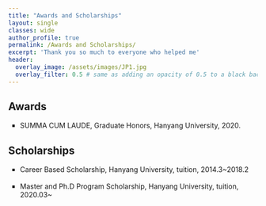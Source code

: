 ```yaml
---
title: "Awards and Scholarships"
layout: single
classes: wide
author_profile: true
permalink: /Awards and Scholarships/
excerpt: 'Thank you so much to everyone who helped me'
header:
  overlay_image: /assets/images/JP1.jpg
  overlay_filter: 0.5 # same as adding an opacity of 0.5 to a black background
---
```


## Awards

<ul type="square">
<li>SUMMA CUM LAUDE, Graduate Honors, Hanyang University, 2020.</li>
</ul>


## Scholarships

<ul type="square">
<li>Career Based Scholarship, Hanyang University, tuition, 2014.3~2018.2</li>
<br>
<li>Master and Ph.D Program Scholarship, Hanyang University, tuition, 2020.03~</li>
</ul>